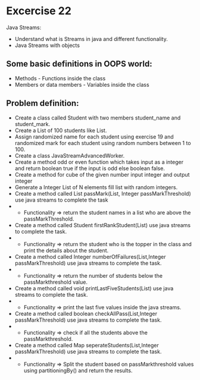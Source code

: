 # Excercise 22

Java Streams:
- Understand what is Streams in java and different functionality.
- Java Streams with objects

## Some basic definitions in OOPS world:

* Methods - Functions inside the class
* Members or data members - Variables inside the class

## Problem definition:

- Create a class called Student with two members student_name and student_mark.
- Create a List of 100 students like List<Student>.
- Assign randomized name for each student using exercise 19 and randomized mark for each student using random numbers between 1 to 100.
- Create a class JavaStreamAdvancedWorker.
- Create a  method odd or even function which takes input as a integer and return boolean true if the input is odd else boolean false.
- Create a method for cube of the given number input integer and output integer  
- Generate a Integer List of N elements fill list with random integers.
- Create a method called List<String> passMark(List<Student>, Integer passMarkThreshold) use java streams to complete the task
- - Functionality => return the student names in a list who are above the passMarkThreshold.   
- Create a method called Student firstRankStudent(List<Student>) use java streams to complete the task.
- - Functionality => return the student who is the topper in the class and print the details about the student.
- Create a method called Integer numberOfFailures(List<Student>,Integer passMarkThreshold) use java streams to complete the task.
- - Functionality => return the number of students below the passMarkthreshold value.
- Create a method called void printLastFiveStudents(List<Student>) use java streams to complete the task.
- - Functionality => print the last five values inside the java streams.
- Create a method called boolean checkAllPass(List<Student>,Integer passMarkThreshold) use java streams to complete the task.
- - Functionality => check if all the students above the passMarkthreshold.    
- Create a method called Map seperateStudents(List<Student>,Integer passMarkThreshold) use java streams to complete the task.
- - Functionality => Split the student based on passMarkthreshold values using partitioningBy() and return the results.     
    




